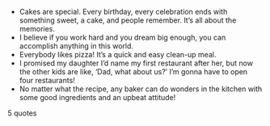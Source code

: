  - Cakes are special. Every birthday, every celebration ends with something sweet, a cake, and people remember. It’s all about the memories.
 - I believe if you work hard and you dream big enough, you can accomplish anything in this world.
 - Everybody likes pizza! It’s a quick and easy clean-up meal.
 - I promised my daughter I’d name my first restaurant after her, but now the other kids are like, ‘Dad, what about us?’ I’m gonna have to open four restaurants!
 - No matter what the recipe, any baker can do wonders in the kitchen with some good ingredients and an upbeat attitude!

5 quotes